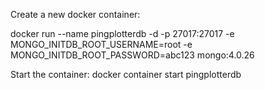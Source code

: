Create a new docker container:

docker run --name pingplotterdb -d -p 27017:27017 -e MONGO_INITDB_ROOT_USERNAME=root -e MONGO_INITDB_ROOT_PASSWORD=abc123  mongo:4.0.26

Start the container:
docker container start pingplotterdb
